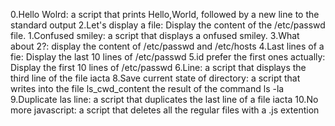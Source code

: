 0.Hello Wolrd:
a script that prints Hello,World, followed by a new line to the standard output
2.Let's display a file:
Display the content of the /etc/passwd file.
1.Confused smiley:
a script that displays a onfused smiley.
3.What about 2?:
display the content of /etc/passwd and /etc/hosts
4.Last lines of a fie:
Display the last 10 lines of /etc/passwd
5.id prefer the first ones actually:
Display the first 10 lines of /etc/passwd
6.Line:
a script that displays the third line of the file iacta
8.Save current state of directory:
a script that writes into the file ls_cwd_content the result of the command ls -la
9.Duplicate las line:
a script that duplicates the last line of a file iacta
10.No more javascript:
a script that deletes all the regular files with a .js extention
